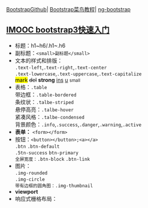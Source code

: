 [BootstrapGithub](https://github.com/twbs/bootstrap#documentation)|
[Bootstrap菜鸟教程](https://www.runoob.com/bootstrap4/bootstrap4-tutorial.html)|
[ng-bootstrap](https://ng-bootstrap.github.io/#/home)
## [IMOOC bootstrap3快速入门 ](https://www.imooc.com/learn/141)
* 标题：h1~h6/.h1~.h6  
* 副标题：```<small>副标题</small>```
* 文本的样式和排版：  
`.text-left`,`.text-right`,`.text-center`  
`.text-lowercase`,`.text-uppercase`,`.text-capitalize`  
<mark>mark</mark>
<del>del</del>
<strong>strong</strong>
<ins>ins</ins>
<u>u</u>
<small>small</small>
* 表格：`.table`  
带边框：`.table-bordered`  
条纹状：`.talbe-striped`  
悬停高亮：`.talbe-hover`  
紧凑风格：`.talbe-condensed`  
背景颜色：`.info`,`.success`,`.danger`,`.warning`,`.active`  
* **表单：** ```<form></form>```
* 按钮：```<button></button>;<a></a>```  
`.btn` `.btn-default`    
`.5tn-success` `btn-primary`   
`全屏宽度：.btn-block` `.btn-link`  
* 图片：  
`.img-rounded`  
`.img-circle`  
`带有边框的圆角图：.img-thumbnail`  
* **viewport**
* 响应式栅格布局：




